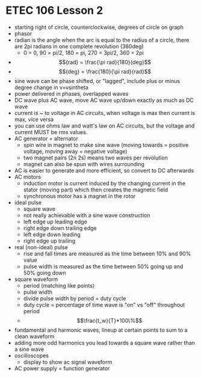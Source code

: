 # ETEC 106 Lesson 2
- starting right of circle, counterclockwise, degrees of circle on graph
- phasor
- radian is the angle when the arc is equal to the radius of a circle, there are 2pi radians in one complete revolution (360deg)
  - 0 = 0, 90 = pi/2, 180 = pi, 270 = 3pi/2, 360 = 2pi
- $${rad} = \frac{\pi rad}{180}{deg}$$
- $${deg} = \frac{180}{\pi rad}{rad}$$
- sine wave can be phase shifted, or "lagged", include plus or minus degree change in v=vsintheta
- power delivered in phases, overlapped waves
- DC wave plus AC wave, move AC wave up/down exactly as much as DC wave
- current is ~ to voltage in AC circuits, when voltage is max then current is max, vice versa
- you can use ohms law and watt's law on AC circuits, but the voltage and current MUST be rms values.
- AC generator = alternator
  - spin wire in magnet to make sine wave (moving towards = positive voltage, moving away = negative voltage)
  - two magnet pairs (2n 2s) means two waves per revolution
  - magnet can also be spun with wires surrounding
- AC is easier to generate and more efficient, so convert to DC afterwards
- AC motors
  - induction motor is current induced by the changing current in the stator (moving part) which then creates the magnetic field
  - synchronous motor has a magnet in the rotor
- ideal pulse
  - square wave
  - not really achievable with a sine wave construction
  - left edge up leading edge
  - right edge down trailing edge
  - left edge down leading
  - right edge up trailing
- real (non-ideal) pulse
  - rise and fall times are measured as the time between 10% and 90% value
  - pulse width is  measured as the time between 50% going up and 50% going down
- square waveform
  - period (matching like points)
  - pulse width
  - divide pulse width by period = duty cycle
  - duty cycle = percentage of time wave is "on" vs "off" throughout period
  - $$\frac{t_w}{T}*100\%$$
- fundamental and harmonic waves, lineup at certain points to sum to a clean waveform
- adding more odd harmonics you lead towards a square wave rather than a sine wave
- oscilloscopes
  - display to show ac signal waveform
- AC power supply = function generator
